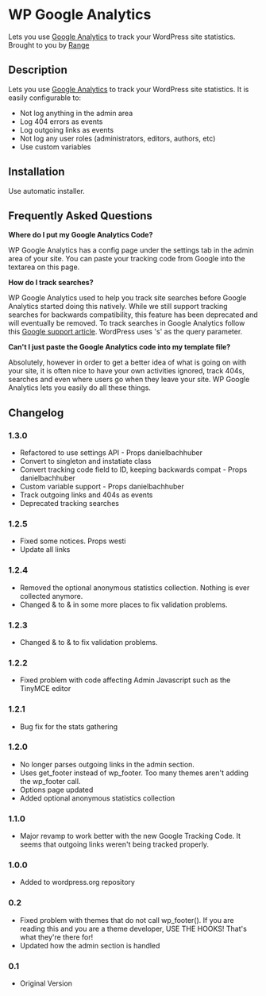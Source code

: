 # WP Google Analytics

Lets you use <a href="http://analytics.google.com">Google Analytics</a> to track your WordPress site statistics.  Brought to you by <a href="http://ran.ge">Range</a>

## Description

Lets you use <a href="http://analytics.google.com">Google Analytics</a> to track
your WordPress site statistics.  It is easily configurable to:

* Not log anything in the admin area
* Log 404 errors as events
* Log outgoing links as events
* Not log any user roles (administrators, editors, authors, etc)
* Use custom variables

## Installation

Use automatic installer.

## Frequently Asked Questions

**Where do I put my Google Analytics Code?**

WP Google Analytics has a config page under the settings tab in the admin area
of your site.  You can paste your tracking code from Google into the textarea on
this page.

**How do I track searches?**

WP Google Analytics used to help you track site searches before Google Analytics
started doing this natively.  While we still support tracking searches for
backwards compatibility, this feature has been deprecated and will eventually be
removed.  To track searches in Google Analytics follow this
<a href="http://support.google.com/analytics/bin/answer.py?hl=en&answer=1012264">Google support article</a>.
WordPress uses 's' as the query parameter.

**Can't I just paste the Google Analytics code into my template file?**

Absolutely, however in order to get a better idea of what is going on with your
site, it is often nice to have your own activities ignored, track 404s, searches
and even where users go when they leave your site.  WP Google Analytics lets you
easily do all these things.


## Changelog

### 1.3.0
* Refactored to use settings API - Props danielbachhuber
* Convert to singleton and instatiate class
* Convert tracking code field to ID, keeping backwards compat - Props danielbachhuber
* Custom variable support - Props danielbachhuber
* Track outgoing links and 404s as events
* Deprecated tracking searches

### 1.2.5
* Fixed some notices. Props westi
* Update all links

### 1.2.4
* Removed the optional anonymous statistics collection.  Nothing is ever collected anymore.
* Changed & to &amp; in some more places to fix validation problems.

### 1.2.3
* Changed & to &amp; to fix validation problems.

### 1.2.2
* Fixed problem with code affecting Admin Javascript such as the TinyMCE editor

### 1.2.1
* Bug fix for the stats gathering

### 1.2.0
* No longer parses outgoing links in the admin section.
* Uses get_footer instead of wp_footer.  Too many themes aren't adding the wp_footer call.
* Options page updated
* Added optional anonymous statistics collection

### 1.1.0
* Major revamp to work better with the new Google Tracking Code.  It seems that outgoing links weren't being tracked properly.

### 1.0.0
* Added to wordpress.org repository

### 0.2
* Fixed problem with themes that do not call wp_footer().  If you are reading this and you are a theme developer, USE THE HOOKS!  That's what they're there for!
* Updated how the admin section is handled

### 0.1
* Original Version
